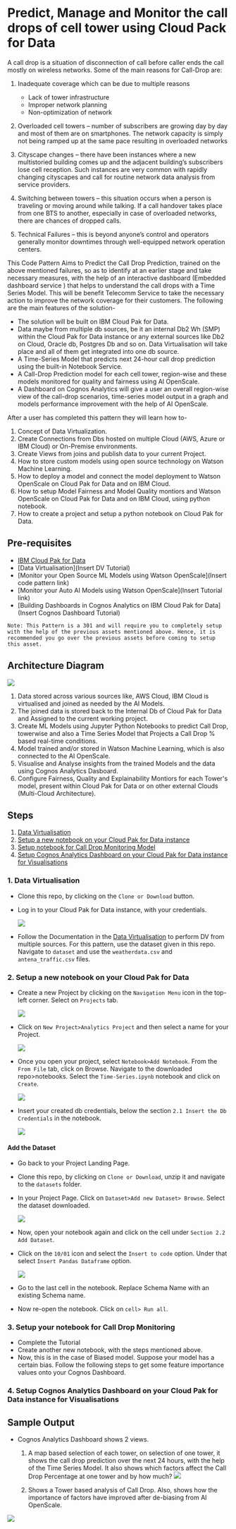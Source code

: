 # Predict, Manage and Monitor the call drops of cell tower using Cloud Pack for Data

A call drop is a situation of disconnection of call before caller ends the call mostly on wireless networks. Some of the main reasons for Call-Drop are:

1. Inadequate coverage which can be due to multiple reasons
    * Lack of tower infrastructure
    * Improper network planning
    * Non-optimization of network

2. Overloaded cell towers – number of subscribers are growing day by day and most of them are on smartphones. The network capacity is simply not being ramped up at the same pace resulting in overloaded networks 
3. Cityscape changes – there have been instances where a new multistoried building comes up and the adjacent building’s subscribers lose cell reception. Such instances are very common with rapidly changing cityscapes and call for routine network data analysis from service providers.
4. Switching between towers – this situation occurs when a person is traveling or moving around while talking. If a call handover takes place from one BTS to another, especially in case of overloaded networks, there are chances of dropped calls.
5. Technical Failures – this is beyond anyone’s control and operators generally monitor downtimes through well-equipped network operation centers.

This Code Pattern Aims to Predict the Call Drop Prediction, trained on the above mentioned failures, so as to identify at an earlier stage and take necessary measures, with the help of an interactive dashboard (Embedded dashboard service
) that helps to understand the call drops with a Time Series Model. This will be benefit Telecomm Service to take the necessary action to improve the network coverage for their customers. The following are the main features of the solution-

* The solution will be built on IBM Cloud Pak for Data.
* Data maybe from multiple db sources, be it an internal Db2 Wh (SMP) within the Cloud Pak for Data instance or any external sources like Db2 on Cloud, Oracle db, Postgres Db and so on. Data Virtualisation will take place and all of them get integrated into one db source.
* A Time-Series Model that predicts next 24-hour call drop prediction using the built-in Notebook Service.
* A Call-Drop Prediction model for each cell tower, region-wise and these models monitored for quality and fairness using AI OpenScale.
* A Dashboard on Cognos Analytics will give a user an overall region-wise view of the call-drop scenarios, time-series model output in a graph and models performance improvement with the help of AI OpenScale.

After a user has completed this pattern they will learn how to-

1. Concept of Data Virtualization.
2. Create Connections from Dbs hosted on multiple Cloud (AWS, Azure or IBM Cloud) or On-Premise environments.
3. Create Views from joins and publish data to your current Project.
4. How to store custom models using open source technology on Watson Machine Learning.
5. How to deploy a model and connect the model deployment to Watson OpenScale on Cloud Pak for Data and on IBM Cloud.
6. How to setup Model Fairness and Model Quality montiors and Watson OpenScale on Cloud Pak for Data and on IBM Cloud, using      python notebook.
7. How to create a project and setup a python notebook on Cloud Pak for Data.


## Pre-requisites
* [IBM Cloud Pak for Data](https://www.ibm.com/in-en/products/cloud-pak-for-data) 
* [Data Virtualisation](Insert DV Tutorial)
* [Monitor your Open Source ML Models using Watson OpenScale](Insert code pattern link)
* [Monitor your Auto AI Models using Watson OpenScale](Insert Tutorial link)
* [Building Dashboards in Cognos Analytics on IBM Cloud Pak for Data](Insert Cognos Dashboard Tutorial)

```
Note: This Pattern is a 301 and will require you to completely setup with the help of the previous assets mentioned above. Hence, it is recommended you go over the previous assets before coming to setup this asset.
```

## Architecture Diagram

  ![](doc/src/images/Telco_Arch_final.png)
  
1. Data stored across various sources like, AWS Cloud, IBM Cloud is virtualised and joined as needed by the AI Models.
2. The joined data is stored back to the Internal Db of Cloud Pak for Data and Assigned to the current working project.
3. Create ML Models using Jupyter Python Notebooks to predict Call Drop, towerwise and also a Time Series Model that Projects a Call Drop % based real-time conditions.
4. Model trained and/or stored in Watson Machine Learning, which is also connected to the AI OpenScale.
5. Visualise and Analyse insights from the trained Models and the data using Cognos Analytics Dasboard. 
6. Configure Fairness, Quality and Explainability Montiors for each Tower's model, present within Cloud Pak for Data or on other external Clouds (Multi-Cloud Architecture).

## Steps

1. [Data Virtualisation](#1-data-virtualisation)
2. [Setup a new notebook on your Cloud Pak for Data instance](#2-setup-a-new-notebook-on-your-cloud-pak-for-data-instance)
3. [Setup notebook for Call Drop Monitoring Model](#3-setup-notebook-for-call-drop-monitoring-model)
4. [Setup Cognos Analytics Dashboard on your Cloud Pak for Data instance for Visualisations](#4-setup-cognos-analytics-dashboard-on-your-cloud-pak-for-data-instance-for-visualisations)


### 1. Data Virtualisation

* Clone this repo, by clicking on the `Clone or Download` button.
* Log in to your Cloud Pak for Data instance, with your credentials.

   ![](doc/src/images/login_page.png)
* Follow the Documentation in the [Data Virtualisation](#1-data-virtualisation) to perform DV from multiple sources. For this pattern, use the dataset given in this repo. Navigate to `dataset` and use the `weatherdata.csv` and `antena_traffic.csv` files.

### 2. Setup a new notebook on your Cloud Pak for Data

* Create a new Project by clicking on the `Navigation Menu` icon in the top-left corner. Select on `Projects` tab.

   ![](doc/src/images/Select_Project.png)
   
* Click on `New Project>Analytics Project` and then select a name for your Project.

   ![](doc/src/images/name_project.png)
   
* Once you open your project, select `Notebook>Add Notebook`. From the `From File` tab, click on Browse. Navigate to the downloaded repo>notebooks. Select the `Time-Series.ipynb` notebook and click on `Create`.

   ![](doc/src/images/create_notebook.png)
   
* Insert your created db credentials, below the section `2.1 Insert the Db Credentials` in the notebook.

   ![](doc/src/images/configure_dbcred.png)
   
 #### Add the Dataset
 
   * Go back to your Project Landing Page. 
   * Clone this repo, by clicking on `Clone or Download`, unzip it and navigate to the `datasets` folder.
   * In your Project Page. Click on `Dataset>Add new Dataset> Browse`. Select the dataset downloaded.
   
      ![](doc/src/gif/adddataset.gif)

   * Now, open your notebook again and click on the cell under `Section 2.2 Add Dataset`.
   * Click on the `10/01` icon and select the `Insert to code` option. Under that select `Insert Pandas Dataframe` option.
   
      ![](doc/src/images/add_dataset.png)
      
* Go to the last cell in the notebook. Replace Schema Name with an existing Schema name.
* Now re-open the notebook. Click on `cell> Run all`. 

### 3. Setup your notebook for Call Drop Monitoring

   * Complete the Tutorial
   * Create another new notebook, with the steps mentioned above. 
   * Now, this is in the case of Biased model. Suppose your model has a certain bias. Follow the following steps to get some feature importance values onto your Cognos Dashboard.
   
   
### 4. Setup Cognos Analytics Dashboard on your Cloud Pak for Data instance for Visualisations


   
## Sample Output

  * Cognos Analytics Dashboard shows 2 views. 
  
    1) A map based selection of each tower, on selection of one tower, it shows the call drop prediction over the next 24 hours, with the help of the Time Series Model. It also shows which factors affect the Call Drop Percentage at one tower and by how much?
    ![](doc/src/images/output1.png)
    
    2) Shows a Tower based analysis of Call Drop. Also, shows how the importance of factors have improved after de-biasing from AI OpenScale.
  
  ![](doc/src/images/output2.png)
